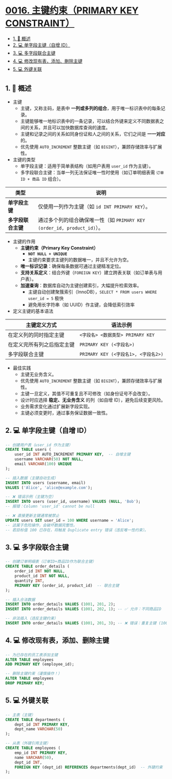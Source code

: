# [0016. 主键约束（PRIMARY KEY CONSTRAINT）](https://github.com/Tdahuyou/TNotes.sql/tree/main/notes/0016.%20%E4%B8%BB%E9%94%AE%E7%BA%A6%E6%9D%9F%EF%BC%88PRIMARY%20KEY%20CONSTRAINT%EF%BC%89)

<!-- region:toc -->

- [1. 📝 概述](#1--概述)
- [2. 💻 单字段主键（自增 ID）](#2--单字段主键自增-id)
- [3. 💻 多字段联合主键](#3--多字段联合主键)
- [4. 💻 修改现有表，添加、删除主键](#4--修改现有表添加删除主键)
- [5. 💻 外键关联](#5--外键关联)

<!-- endregion:toc -->

## 1. 📝 概述

- 主键
  - 主键，又称主码，是表中 **一列或多列的组合**，用于唯一标识表中的每条记录。
  - 主键能够唯一地标识表中的一条记录，可以结合外键来定义不同数据表之间的关系，并且可以加快数据库查询的速度。
  - 主键和记录之间的关系如同身份证和人之间的关系，它们之间是 **一一对应** 的。
  - 优先使用 `AUTO_INCREMENT` 整数主键（如 `BIGINT`），兼顾存储效率与扩展性。
- 主键的类型
  - 单字段主键：适用于简单表结构（如用户表用 `user_id` 作为主键）。
  - 多字段联合主键：当单一列无法保证唯一性时使用（如订单明细表需 `订单 ID + 商品 ID` 组合）。

| 类型 | 说明 |
| --- | --- |
| **单字段主键** | 仅使用一列作为主键（如 `id INT PRIMARY KEY`）。 |
| **多字段联合主键** | 通过多个列的组合确保唯一性（如 `PRIMARY KEY (order_id, product_id)`）。 |

- 主键的作用
  - **主键约束（Primary Key Constraint）**
    - **`NOT NULL + UNIQUE`**
    - 主键约束要求主键列的数据唯一，并且不允许为空。
  - **唯一标识记录**：确保每条数据可通过主键精准定位。
  - **支持关系定义**：结合外键（`FOREIGN KEY`）建立跨表关联（如订单表与用户表）。
  - **加速查询**：数据库自动为主键创建索引，大幅提升检索效率。
    - 主键自动创建聚簇索引（InnoDB），`SELECT * FROM users WHERE user_id = 5` 极快
    - 避免用长字符串（如 UUID）作主键，会降低索引效率
- 定义主键的基本语法

| 主键定义方式               | 语法示例                             |
| -------------------------- | ------------------------------------ |
| 在定义列的同时指定主键     | `<字段名> <数据类型> PRIMARY KEY`    |
| 在定义完所有列之后指定主键 | `PRIMARY KEY (<字段名>)`             |
| 多字段联合主键             | `PRIMARY KEY (<字段名1>, <字段名2>)` |

- 最佳实践
  - 主键无业务含义。
  - 优先使用 `AUTO_INCREMENT` 整数主键（如 `BIGINT`），兼顾存储效率与扩展性。
  - 主键一旦定义，其值不可重复且不可修改（如身份证号不会改变）。
  - 设计时应选择 **稳定、无业务含义** 的列（如自增 ID），避免后续变更风险。
  - 业务需求变化通过扩展新字段实现。
  - 主键必须变更时，通过事务保证数据一致性。

## 2. 💻 单字段主键（自增 ID）

```sql {3}
-- 创建用户表（user_id 作为主键）
CREATE TABLE users (
    user_id INT AUTO_INCREMENT PRIMARY KEY,  -- 自增主键
    username VARCHAR(50) NOT NULL,
    email VARCHAR(100) UNIQUE
);

-- 插入数据（主键自动生成）
INSERT INTO users (username, email)
VALUES ('Alice', 'alice@example.com');

-- ❌ 错误示例（主键为空）
INSERT INTO users (user_id, username) VALUES (NULL, 'Bob');
-- 报错：Column 'user_id' cannot be null

-- ❌ 直接更新主键通常被禁止
UPDATE users SET user_id = 100 WHERE username = 'Alice';
-- 这属于危险操作，会破坏数据完整性。
-- 若目标值 100 已存在，将触发 Duplicate entry 错误（违反唯一性约束）。
```

## 3. 💻 多字段联合主键

```sql {6}
-- 创建订单明细表（订单ID+商品ID作为联合主键）
CREATE TABLE order_details (
    order_id INT NOT NULL,
    product_id INT NOT NULL,
    quantity INT,
    PRIMARY KEY (order_id, product_id)  -- 联合主键
);

-- 插入合法数据
INSERT INTO order_details VALUES (1001, 201, 2);
INSERT INTO order_details VALUES (1001, 202, 1); -- ✅ 允许：不同商品ID

-- 非法插入（违反主键约束）
INSERT INTO order_details VALUES (1001, 201, 3); -- ❌ 错误：重复主键 (1001,201)
```

## 4. 💻 修改现有表，添加、删除主键

```sql
-- 为已存在的员工表添加主键
ALTER TABLE employees
ADD PRIMARY KEY (employee_id);

-- 删除主键约束（谨慎操作！）
ALTER TABLE employees
DROP PRIMARY KEY;
```

## 5. 💻 外键关联

```sql {12}
-- 主表（主键）
CREATE TABLE departments (
    dept_id INT PRIMARY KEY,
    dept_name VARCHAR(50)
);

-- 从表（外键引用主键）
CREATE TABLE employees (
    emp_id INT PRIMARY KEY,
    name VARCHAR(50),
    dept_id INT,
    FOREIGN KEY (dept_id) REFERENCES departments(dept_id)  -- 外键约束
);
```
